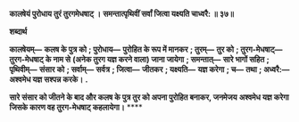 **कालषेयं पुरोधाय तुरं तुरगमेधषाट् ।** **समन्तात्पृथिवीं सर्वां जित्वा यक्ष्यति चाध्वरै: ॥ ३७॥** 

**शब्दार्थ** 

**कालषेयम्—** **कलष के पुत्र को** **; पुरोधाय—** **पुरोहित के रूप में मानकर** **; तुरम्—** **तुर को** **; तुरग-मेधषाट्—** **तुरग-मेधषाट् के नाम से** **(अनेक तुरग यज्ञ करने वाला) जाना जायेगा** **; समन्तात्—** **सारे भागों सहित** **; पृथिवीम्—** **संसार को** **; सर्वाम्—** **सर्वत्र** **; जित्वा—** **जीतकर** **; यक्ष्यति—** **यज्ञ करेगा** **; च—** **तथा** **; अध्वरै:—** **अश्वमेध यज्ञ सश्पन्न करके।** **.** 

**सारे संसार को जीतने के बाद और कलष के पुत्र तुर को अपना पुरोहित बनाकर, जनमेजय** **अश्वमेध यज्ञ करेगा जिसके कारण वह तुरग-मेधषाट् कहलायेगा।** **** 